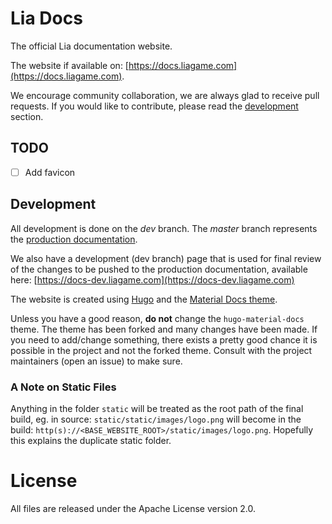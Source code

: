 # Lia Docs
The official Lia documentation website.

The website if available on: [https://docs.liagame.com](https://docs.liagame.com).

We encourage community collaboration, we are always glad to receive pull requests. 
If you would like to contribute, please read the [development](#development)
section.

## TODO
- [ ] Add favicon

## Development
All development is done on the *dev* branch. The *master* branch represents
the [production documentation](https://docs.liagame.com).

We also have a development (dev branch) page that is used for final review of
the changes to be pushed to the production documentation, available here:
[https://docs-dev.liagame.com](https://docs-dev.liagame.com)


The website is created using [Hugo](https://gohugo.io) and the 
[Material Docs theme](https://github.com/digitalcraftsman/hugo-material-docs).

Unless you have a good reason, **do not** change the `hugo-material-docs` theme. 
The theme has been forked and many changes have been made. If you need to add/change
something, there exists a pretty good chance it is possible in the project and
not the forked theme. Consult with the project maintainers (open an issue) to
make sure.

### A Note on Static Files
Anything in the folder `static` will be treated as the root path of the final build, eg. 
in source: `static/static/images/logo.png` will become in the build:
`http(s)://<BASE_WEBSITE_ROOT>/static/images/logo.png`.
Hopefully this explains the duplicate static folder.

# License
All files are released under the Apache License version 2.0.
